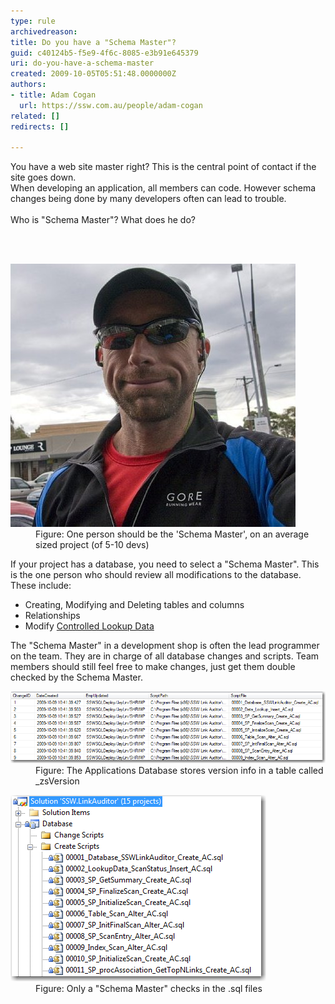```yaml
---
type: rule
archivedreason: 
title: Do you have a "Schema Master"?
guid: c40124b5-f5e9-4f6c-8085-e3b91e645379
uri: do-you-have-a-schema-master
created: 2009-10-05T05:51:48.0000000Z
authors:
- title: Adam Cogan
  url: https://ssw.com.au/people/adam-cogan
related: []
redirects: []

---
```



You have a web site master right? This is the central point of contact if the site goes down.<br>
When developing an application, all members can code. However schema changes being done by many developers often can lead to trouble. <br>
<br>
Who is "Schema Master"? What does he do? 

<br><excerpt class='endintro'></excerpt><br>

  <dl class="image">
    <dt><img src="Nick.png" alt="" /> </dt>
    <dd>Figure: One person should be the 'Schema Master', on an average sized project (of 5-10 devs) </dd>
</dl>
<p style="margin:0cm 0cm 0pt;">If your project has a database, you need to select a "Schema Master". This is the one person who should review all modifications to the database. These include:</p>
<ul>
    <li>Creating, Modifying and Deleting tables and columns </li>
    <li>Relationships </li>
    <li>Modify <a href="/Pages/DoYouDeployLookupData.aspx">Controlled Lookup Data</a> </li>
</ul>
The "Schema Master" in a development shop is often the lead programmer on the team. They are in charge of all database changes and scripts. Team members should still feel free to make changes, just get them double checked by the Schema Master.<dl class="image">
    <dt><img src="zsVersionTable.png" alt="" /> </dt>
    <dd>Figure: The Applications Database stores version info in a table called _zsVersion </dd>
</dl>
<dl class="image">
    <dt><img src="SQLScriptInTFS.png" alt="" /> </dt>
    <dd>Figure: Only a "Schema Master" checks in the .sql files </dd>
</dl>



